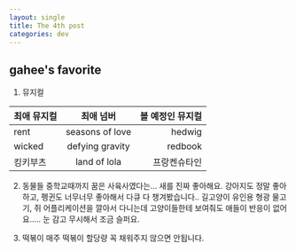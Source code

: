 ```yaml
---
layout: single
title: The 4th post
categories: dev
---
```


## gahee's favorite 

1. 뮤지컬

| 최애 뮤지컬    | 최애 넘버       | 볼 예정인 뮤지컬|
| ------------- |:---------------:| --------------:|
| rent          | seasons of love | hedwig         |
| wicked        | defying gravity | redbook        |
| 킹키부츠       | land of lola    | 프랑켄슈타인    |

2. 동물들
중학교때까지 꿈은 사육사였다는...
새를 진짜 좋아해요. 강아지도 정말 좋아하고, 펭귄도 너무너무 좋아해서 다큐 다 챙겨봤습니다.. 길고양이 유인용 형광 물고기, 쥐 어플리케이션을 깔아서 다니는데 고양이들한테 보여줘도 애들이 반응이 없어요..... 눈 감고 무시해서 조금 슬퍼요.

3. 떡볶이
매주 떡볶이 할당량 꼭 채워주지 않으면 안됩니다. 

